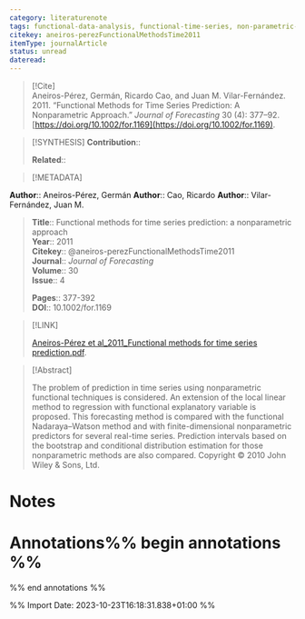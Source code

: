 ```yaml
---
category: literaturenote
tags: functional-data-analysis, functional-time-series, non-parametric-statistics
citekey: aneiros-perezFunctionalMethodsTime2011
itemType: journalArticle
status: unread  
dateread:  
---
```


> [!Cite]  
> Aneiros-Pérez, Germán, Ricardo Cao, and Juan M. Vilar-Fernández. 2011. “Functional Methods for Time Series Prediction: A Nonparametric Approach.” _Journal of Forecasting_ 30 (4): 377–92. [https://doi.org/10.1002/for.1169](https://doi.org/10.1002/for.1169).

> [!SYNTHESIS] 
>**Contribution**::
>
>**Related**:: 
>

> [!METADATA]  
>
**Author**:: Aneiros-Pérez, Germán
**Author**:: Cao, Ricardo
**Author**:: Vilar-Fernández, Juan M.<br>
> **Title**:: Functional methods for time series prediction: a nonparametric approach    
> **Year**:: 2011     
> **Citekey**:: @aneiros-perezFunctionalMethodsTime2011    
>**Journal**:: *Journal of Forecasting*    
>**Volume**:: 30    
>**Issue**:: 4     
>    
>    
>     
> **Pages**:: 377-392    
>**DOI**:: 10.1002/for.1169    
>

> [!LINK] 
>
> [Aneiros-Pérez et al_2011_Functional methods for time series prediction.pdf](file:///Users/steven/Library/CloudStorage/GoogleDrive-steven.golovkine@ul.ie/My%20Drive/bibliography/Journal%20of%20Forecasting/2011/Aneiros-Pérez%20et%20al_2011_Functional%20methods%20for%20time%20series%20prediction.pdf).

>[!Abstract]
>
>The problem of prediction in time series using nonparametric functional techniques is considered. An extension of the local linear method to regression with functional explanatory variable is proposed. This forecasting method is compared with the functional Nadaraya–Watson method and with finite-dimensional nonparametric predictors for several real-time series. Prediction intervals based on the bootstrap and conditional distribution estimation for those nonparametric methods are also compared. Copyright © 2010 John Wiley & Sons, Ltd.
>>


# Notes<br>
# Annotations%% begin annotations %%  
 
  
%% end annotations %%

%% Import Date: 2023-10-23T16:18:31.838+01:00 %%
